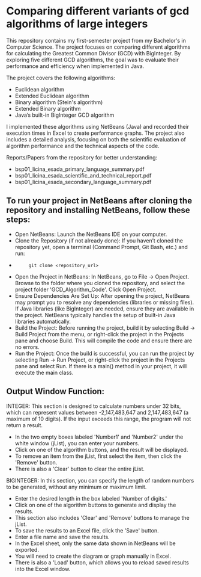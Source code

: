 # Comparing different variants of gcd algorithms of large integers

This repository contains my first-semester project from my Bachelor's in Computer Science. The project focuses on comparing different algorithms for calculating the Greatest Common Divisor (GCD) with BigInteger. By exploring five different GCD algorithms, the goal was to evaluate their performance and efficiency when implemented in Java. 

The project covers the following algorithms:

- Euclidean algorithm
- Extended Euclidean algorithm
- Binary algorithm (Stein's algorithm)
- Extended Binary algorithm
- Java’s built-in BigInteger GCD algorithm

I implemented these algorithms using NetBeans (Java) and recorded their execution times in Excel to create performance graphs. The project also includes a detailed analysis, focusing on both the scientific evaluation of algorithm performance and the technical aspects of the code.


Reports/Papers from the repository for better understanding:

- bsp01_licina_esada_primary_language_summary.pdf
- bsp01_licina_esada_scientific_and_technical_report.pdf
- bsp01_licina_esada_secondary_language_summary.pdf



## To run your project in NetBeans after cloning the repository and installing NetBeans, follow these steps:

- Open NetBeans: Launch the NetBeans IDE on your computer.
- Clone the Repository (if not already done): If you haven’t cloned the repository yet, open a terminal (Command Prompt, Git Bash, etc.) and run:
-          git clone <repository_url>
- Open the Project in NetBeans: In NetBeans, go to File -> Open Project. Browse to the folder where you cloned the repository, and select the project folder 'GCD_Algorithm_Code'. Click Open Project.
- Ensure Dependencies Are Set Up: After opening the project, NetBeans may prompt you to resolve any dependencies (libraries or missing files). If Java libraries (like BigInteger) are needed, ensure they are available in the project. NetBeans typically handles the setup of built-in Java libraries automatically.
- Build the Project: Before running the project, build it by selecting Build -> Build Project from the menu, or right-click the project in the Projects pane and choose Build. This will compile the code and ensure there are no errors.
- Run the Project: Once the build is successful, you can run the project by selecting Run -> Run Project, or right-click the project in the Projects pane and select Run. If there is a main() method in your project, it will execute the main class.




## Output Window Function: 


INTEGER:
This section is designed to calculate numbers under 32 bits, which can represent values between -2,147,483,647 and 2,147,483,647 (a maximum of 10 digits). 
If the input exceeds this range, the program will not return a result.

- In the two empty boxes labeled 'Number1' and 'Number2' under the white window (jList), you can enter your numbers.
- Click on one of the algorithm buttons, and the result will be displayed.
- To remove an item from the jList, first select the item, then click the 'Remove' button.
- There is also a 'Clear' button to clear the entire jList.


BIGINTEGER:
In this section, you can specify the length of random numbers to be generated, without any minimum or maximum limit.

- Enter the desired length in the box labeled 'Number of digits.'
- Click on one of the algorithm buttons to generate and display the results.
- This section also includes 'Clear' and 'Remove' buttons to manage the jList.
- To save the results to an Excel file, click the 'Save' button.
- Enter a file name and save the results.
- In the Excel sheet, only the same data shown in NetBeans will be exported.
- You will need to create the diagram or graph manually in Excel.
- There is also a 'Load' button, which allows you to reload saved results into the Excel window.
